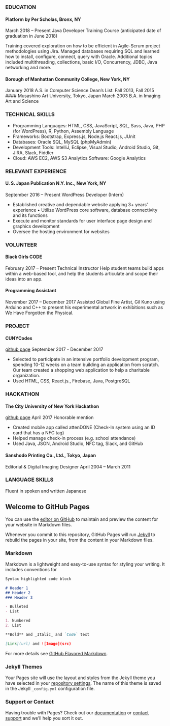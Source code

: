 ### EDUCATION
#### Platform by Per Scholas, Bronx, NY
March 2018 – Present Java Developer Training Course (anticipated date of graduation in June 2018)

Training covered exploration on how to be efficient in Agile-Scrum project methodologies using Jira. Managed databases requiring SQL and learned how to install, configure, connect, query with Oracle. Additional topics included multithreading, collections, basic I/O, Concurrency, JDBC, Java networking and more. 
 
#### Borough of Manhattan Community College, New York, NY
January 2018 A.S. in Computer Science
Dean’s List: Fall 2013, Fall 2015                                                                                                                                                                                                                                               #### Musashino Art University, Tokyo, Japan
March 2003 B.A. in Imaging Art and Science 
 
### TECHNICAL SKILLS
* Programming Languages: HTML, CSS, JavaScript, SQL, Sass, Java, PHP (for WordPress), R, Python, Assembly Language
* Frameworks: Bootstrap, Express.js, Node.js React.js, JUnit 
* Databases: Oracle SQL, MySQL (phpMyAdmin)
* Development Tools: IntelliJ, Eclipse, Visual Studio, Android Studio, Git, JIRA, Slack, Fiddler
* Cloud: AWS EC2, AWS S3 Analytics Software: Google Analytics 
 
### RELEVANT EXPERIENCE
#### U. S. Japan Publication N.Y. Inc., New York, NY
September 2016 – Present
WordPress Developer (Intern)
* Established creative and dependable website applying 3+ years’ experience • Utilize WordPress core software, database connectivity and its functions  
* Execute and monitor standards for user interface page design and graphics development
* Oversee the hosting environment for websites 
 
### VOLUNTEER
#### Black Girls CODE
February 2017 – Present
Technical Instructor Help student teams build apps within a web-based tool, and help the students articulate and scope their ideas into an app. 
 
#### Programming Assistant
November 2017 – December 2017
Assisted Global Fine Artist, Gil Kuno using Arduino and C++ to present his experimental artwork in exhibitions such as We Have Forgotten the Physical.  
 
### PROJECT 
#### CUNYCodes
  [github page](https://github.com/CUNYTech/closetShare)
September 2017 - December 2017
* Selected to participate in an intensive portfolio development program, spending 10-12 weeks on a team building an application from scratch. Our team created a shopping web application to help a charitable organization.
* Used HTML, CSS, React.js., Firebase, Java, PostgreSQL 
 
### HACKATHON
#### The City University of New York Hackathon
  [github page](https://github.com/Nukki/attenDONE)
April 2017                                                                                                                             Honorable mention
* Created mobile app called attenDONE (Check-In system using an ID card that has a NFC tag)
* Helped manage check-in process (e.g. school attendance)
* Used Java, JSON, Android Studio, NFC tag, Slack, and GitHub 
 
#### Sanshodo Printing Co., Ltd., Tokyo, Japan
Editorial & Digital Imaging Designer
April 2004 – March 2011 
 
### LANGUAGE SKILLS
Fluent in spoken and written Japanese

## Welcome to GitHub Pages

You can use the [editor on GitHub](https://github.com/sayaka-tamura/cv_sayaka_tamura/edit/master/index.md) to maintain and preview the content for your website in Markdown files.

Whenever you commit to this repository, GitHub Pages will run [Jekyll](https://jekyllrb.com/) to rebuild the pages in your site, from the content in your Markdown files.

### Markdown

Markdown is a lightweight and easy-to-use syntax for styling your writing. It includes conventions for

```markdown
Syntax highlighted code block

# Header 1
## Header 2
### Header 3

- Bulleted
- List

1. Numbered
2. List

**Bold** and _Italic_ and `Code` text

[Link](url) and ![Image](src)
```

For more details see [GitHub Flavored Markdown](https://guides.github.com/features/mastering-markdown/).

### Jekyll Themes

Your Pages site will use the layout and styles from the Jekyll theme you have selected in your [repository settings](https://github.com/sayaka-tamura/cv_sayaka_tamura/settings). The name of this theme is saved in the Jekyll `_config.yml` configuration file.

### Support or Contact

Having trouble with Pages? Check out our [documentation](https://help.github.com/categories/github-pages-basics/) or [contact support](https://github.com/contact) and we’ll help you sort it out.
